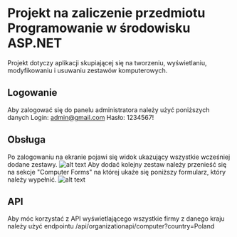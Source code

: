 # Projekt na zaliczenie przedmiotu Programowanie w środowisku ASP.NET
Projekt dotyczy aplikacji skupiającej się na tworzeniu, wyświetlaniu, modyfikowaniu i usuwaniu zestawów komputerowych.
## Logowanie
Aby zalogować się do panelu administratora należy użyć poniższych danych
Login: admin@gmail.com
Hasło: 1234567!
## Obsługa
Po zalogowaniu na ekranie pojawi się widok ukazujący wszystkie wcześniej dodane zestawy.
![alt text](https://i.imgur.com/jnDEdE0.png)
Aby dodać kolejny zestaw należy przenieść się na sekcje "Computer Forms" na której ukaże się poniższy formularz, który należy wypełnić.
![alt text](https://i.imgur.com/sRUklNe.png)
## API
Aby móc korzystać z API wyświetlającego wszystkie firmy z danego kraju należy użyć endpointu /api/organizationapi/computer?country=Poland

